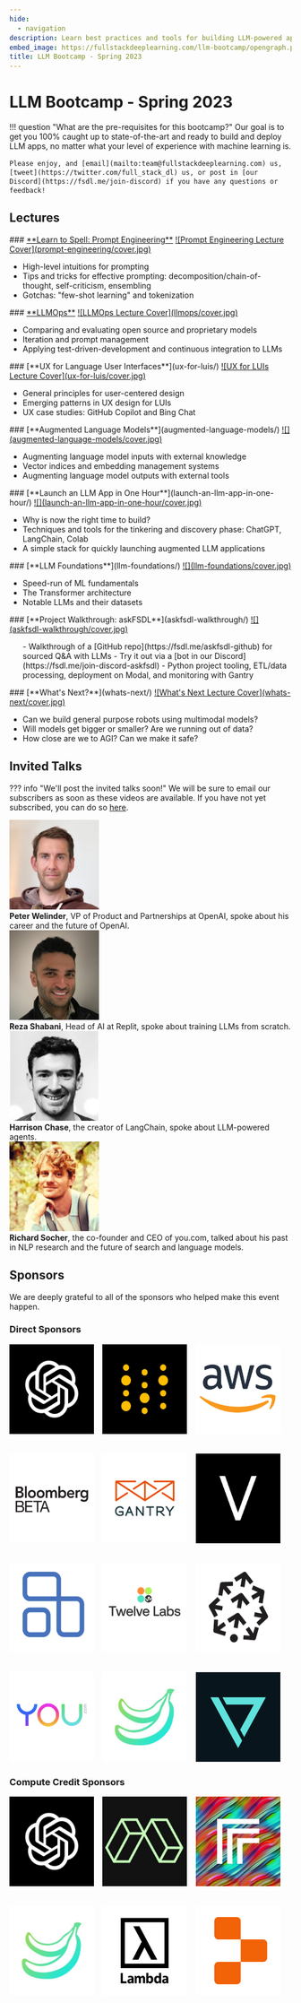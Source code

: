 ```yaml
---
hide:
  - navigation
description: Learn best practices and tools for building LLM-powered apps
embed_image: https://fullstackdeeplearning.com/llm-bootcamp/opengraph.png
title: LLM Bootcamp - Spring 2023
---
```


# LLM Bootcamp - Spring 2023

!!! question "What are the pre-requisites for this bootcamp?"
    Our goal is to get you 100% caught up to state-of-the-art and ready to build and deploy LLM apps, no matter what your level of experience with machine learning is.

    Please enjoy, and [email](mailto:team@fullstackdeeplearning.com) us, [tweet](https://twitter.com/full_stack_dl) us, or post in [our Discord](https://fsdl.me/join-discord) if you have any questions or feedback!

## Lectures

<div class="grid-2" markdown>
<div markdown>
### <a href="prompt-engineering/">**Learn to Spell: Prompt Engineering**</a>

<a href="prompt-engineering" class="video-card">
![Prompt Engineering Lecture Cover](prompt-engineering/cover.jpg)
</a>
<ul>
  <li> High-level intuitions for prompting
  <li> Tips and tricks for effective prompting: decomposition/chain-of-thought, self-criticism, ensembling
  <li> Gotchas: "few-shot learning" and tokenization
</ul>
</div>

<div markdown>
### <a href="llmops/">**LLMOps**</a>
<a href="llmops" class="video-card">
  ![LLMOps Lecture Cover](llmops/cover.jpg)
</a>
<ul>
  <li> Comparing and evaluating open source and proprietary models
  <li> Iteration and prompt management
  <li> Applying test-driven-development and continuous integration to LLMs
</ul>
</div>

<div markdown>
### [**UX for Language User Interfaces**](ux-for-luis/)
<a href="ux-for-luis" class="video-card">
  ![UX for LUIs Lecture Cover](ux-for-luis/cover.jpg)
</a>
  <ul>
    <li>General principles for user-centered design
    <li>Emerging patterns in UX design for LUIs
    <li>UX case studies: GitHub Copilot and Bing Chat
  </ul>
</div>

<div markdown>
### [**Augmented Language Models**](augmented-language-models/)

<a href="augmented-language-models" class="video-card">
![](augmented-language-models/cover.jpg)
</a>
  <ul>
    <li> Augmenting language model inputs with external knowledge
    <li> Vector indices and embedding management systems
    <li> Augmenting language model outputs with external tools
  </ul>
</div>


<div markdown>
### [**Launch an LLM App in One Hour**](launch-an-llm-app-in-one-hour/)

<a href="launch-an-llm-app-in-one-hour" class="video-card">
![](launch-an-llm-app-in-one-hour/cover.jpg)
</a>
  <ul>
    <li> Why is now the right time to build?
    <li> Techniques and tools for the tinkering and discovery phase: ChatGPT, LangChain, Colab
    <li> A simple stack for quickly launching augmented LLM applications
  </ul>
</div>


<div markdown>
### [**LLM Foundations**](llm-foundations/)

<a href="llm-foundations" class="video-card">
![](llm-foundations/cover.jpg)
</a>
  <ul>
    <li> Speed-run of ML fundamentals
    <li> The Transformer architecture
    <li> Notable LLMs and their datasets
  </ul>
</div>


<div markdown>
### [**Project Walkthrough: askFSDL**](askfsdl-walkthrough/)

<a href="launch-an-llm-app-in-one-hour" class="video-card">
![](askfsdl-walkthrough/cover.jpg)
</a>
  <ul markdown>
  - Walkthrough of a [GitHub repo](https://fsdl.me/askfsdl-github) for sourced Q&A with LLMs
  - Try it out via a [bot in our Discord](https://fsdl.me/join-discord-askfsdl)
  - Python project tooling, ETL/data processing, deployment on Modal, and monitoring with Gantry
  </ul>
</div>

<div markdown>
### [**What's Next?**](whats-next/)

<a href="whats-next" class="video-card">
![What's Next Lecture Cover](whats-next/cover.jpg)
</a>
  <ul>
    <li> Can we build general purpose robots using multimodal models?
    <li> Will models get bigger or smaller? Are we running out of data?
    <li> How close are we to AGI? Can we make it safe?
  </ul>
</div>

</div>

## Invited Talks

??? info "We'll post the invited talks soon!"
    We will be sure to email our subscribers as soon as these videos are available.
    If you have not yet subscribed, you can do so [here](https://fsdl.me/email-signup).

<div class="grid-2">
  <div class="person">
    <img src="/images/speaker-peter-welinder.jpg" class="person--image" height="160px" width="160px" loading="lazy" alt="Photo of Peter Welinder">
    <div><strong>Peter Welinder</strong>, VP of Product and Partnerships at OpenAI, spoke about his career and the future of OpenAI.</div>
  </div>
  <div class="person">
    <img src="/images/speaker-reza-shabani.jpg" class="person--image" height="160px" width="160px" loading="lazy" alt="Photo of Reza Shabani">
    <div><strong>Reza Shabani</strong>, Head of AI at Replit, spoke about training LLMs from scratch.</div>
  </div>
  <div class="person">
    <img src="/images/speaker-harrison-chase.jpg" class="person--image" height="160px" width="160px" loading="lazy" alt="Photo of Harrison Chase">
    <div><strong>Harrison Chase</strong>, the creator of LangChain, spoke about LLM-powered agents.</div>
  </div>
  <div class="person">
    <img src="/images/speaker-richard-socher.jpg" class="person--image" height="160px" width="160px" loading="lazy" alt="Photo of Richard Socher">
    <div><strong>Richard Socher</strong>, the co-founder and CEO of you.com, talked about his past in NLP research and the future of search and language models.</div>
  </div>
</div>

## Sponsors

We are deeply grateful to all of the sponsors who helped make this event happen.

### Direct Sponsors

<div style="display:grid;grid-template-columns: 30% 30% 30%; row-gap: 2rem; column-gap:3%;">
  <div class="logo" markdown>
    <a href="https://openai.com"><img src="/images/logo-openai.png" class="logo--image" height="160px" width="160px" loading="lazy" alt="Logo of OpenAI"></a>
  </div>
  <div class="logo" markdown>
    <a href="https://wandb.com"><img src="/images/logo-wandb.jpg" class="logo--image" height="160px" width="160px" loading="lazy" alt="Logo of Weights & Biases"></a>
  </div>
  <div class="logo" markdown>
    <a href="https://aws.amazon.com"><img src="/images/logo-aws.png" class="logo--image" height="160px" width="160px" loading="lazy" alt="Logo of Amazon Web Services"></a>
  </div>
  <div class="logo" markdown>
    <a href="https://bloombergbeta.com"><img src="/images/logo-bloomberg.png" class="logo--image" height="160px" width="160px" loading="lazy" alt="Logo of Bloomberg Beta"></a>
  </div>
  <div class="logo" markdown>
    <a href="https://gantry.io"><img src="/images/logo-gantry.jpg" class="logo--image" height="160px" width="160px" loading="lazy" alt="Logo of Gantry"></a>
  </div>
  <div class="logo" markdown>
    <a href="https://volition.co"><img src="/images/logo-volition.png" class="logo--image" height="160px" width="160px" loading="lazy" alt="Logo of Volition"></a>
  </div>
  <div class="logo" markdown>
    <a href="https://anyscale.com"><img src="/images/logo-anyscale.png" class="logo--image" height="160px" width="160px" loading="lazy" alt="Logo of Anyscale"></a>
  </div>
  <div class="logo" markdown>
    <a href="https://twelvelabs.io"><img src="/images/logo-twelvelabs.png" class="logo--image" height="160px" width="160px" loading="lazy" alt="Logo of Twelve Labs"></a>
  </div>
  <div class="logo" markdown>
    <a href="https://pinecone.io"><img src="/images/logo-pinecone.png" class="logo--image" height="160px" width="160px" loading="lazy" alt="Logo of Pinecone"></a>
  </div>
  <div class="logo" markdown>
    <a href="https://you.com"><img src="/images/logo-you.com.png" class="logo--image" height="160px" width="160px" loading="lazy" alt="Logo of you.com"></a>
  </div>
  <div class="logo" markdown>
    <a href="https://banana.dev"><img src="/images/logo-banana.jpg" class="logo--image" height="160px" width="160px" loading="lazy" alt="Logo of Banana"></a>
  </div>
  <div class="logo" markdown>
    <a href="https://distyl.ai"><img src="/images/logo-distyl.png" class="logo--image" height="160px" width="160px" loading="lazy" alt="Logo of Distyl AI"></a>
  </div>
</div>

### Compute Credit Sponsors

<div style="display:grid;grid-template-columns: 30% 30% 30%; row-gap: 2rem; column-gap:3%;">
  <div class="logo" markdown>
    <a href="https://openai.com"><img src="/images/logo-openai.png" class="logo--image" height="160px" width="160px" loading="lazy" alt="Logo of OpenAI"></a>
  </div>
  <div class="logo" markdown>
    <a href="https://modal.com"><img src="/images/logo-modal.jpg" class="logo--image" height="160px" width="160px" loading="lazy" alt="Logo of Modal"></a>
    </div>
  <div class="logo" markdown>
    <a href="https://replicate.com"><img src="/images/logo-replicate.jpg" class="logo--image" height="160px" width="160px" loading="lazy" alt="Logo of Replicate"></a>
    </div>
  <div class="logo" markdown>
    <a href="https://banana.dev"><img src="/images/logo-banana.jpg" class="logo--image" height="160px" width="160px" loading="lazy" alt="Logo of banana.dev"></a>
    </div>
  <div class="logo" markdown>
    <a href="https://lambdalabs.com/cloud"><img src="/images/logo-lambdalabs.png" class="logo--image" height="160px" width="160px" loading="lazy" alt="Logo of LambdaLabs"></a>
    </div>
  <div class="logo" markdown>
    <a href="https://repl.it"><img src="/images/logo-replit.png" class="logo--image" height="160px" width="160px" loading="lazy" alt="Logo of Replit"></a>
    </div>
</div>
